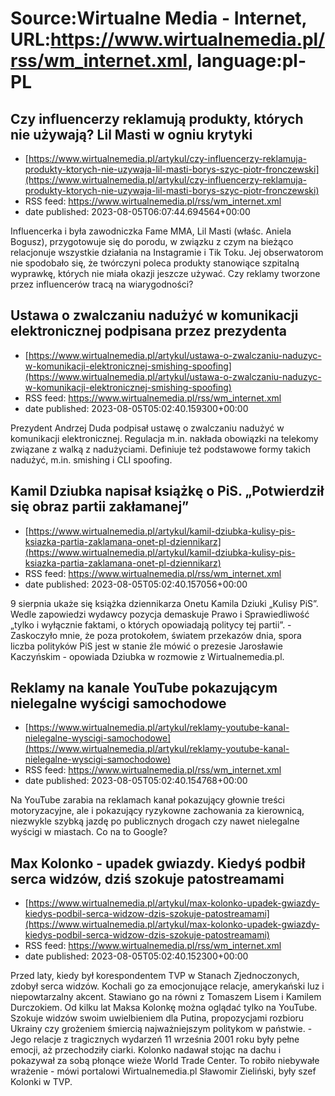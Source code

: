 # Source:Wirtualne Media - Internet, URL:https://www.wirtualnemedia.pl/rss/wm_internet.xml, language:pl-PL

## Czy influencerzy reklamują produkty, których nie używają? Lil Masti w ogniu krytyki
 - [https://www.wirtualnemedia.pl/artykul/czy-influencerzy-reklamuja-produkty-ktorych-nie-uzywaja-lil-masti-borys-szyc-piotr-fronczewski](https://www.wirtualnemedia.pl/artykul/czy-influencerzy-reklamuja-produkty-ktorych-nie-uzywaja-lil-masti-borys-szyc-piotr-fronczewski)
 - RSS feed: https://www.wirtualnemedia.pl/rss/wm_internet.xml
 - date published: 2023-08-05T06:07:44.694564+00:00

Influencerka i była zawodniczka Fame MMA, Lil Masti (właśc. Aniela Bogusz), przygotowuje się do porodu, w związku z czym na bieżąco relacjonuje wszystkie działania na Instagramie i Tik Toku. Jej obserwatorom nie spodobało się, że twórczyni poleca produkty stanowiące szpitalną wyprawkę, których nie miała okazji jeszcze używać. Czy reklamy tworzone przez influencerów tracą na wiarygodności?

## Ustawa o zwalczaniu nadużyć w komunikacji elektronicznej podpisana przez prezydenta
 - [https://www.wirtualnemedia.pl/artykul/ustawa-o-zwalczaniu-naduzyc-w-komunikacji-elektronicznej-smishing-spoofing](https://www.wirtualnemedia.pl/artykul/ustawa-o-zwalczaniu-naduzyc-w-komunikacji-elektronicznej-smishing-spoofing)
 - RSS feed: https://www.wirtualnemedia.pl/rss/wm_internet.xml
 - date published: 2023-08-05T05:02:40.159300+00:00

Prezydent Andrzej Duda podpisał ustawę o zwalczaniu nadużyć w komunikacji elektronicznej. Regulacja m.in. nakłada obowiązki na telekomy związane z walką z nadużyciami. Definiuje też podstawowe formy takich nadużyć, m.in. smishing i CLI spoofing.

## Kamil Dziubka napisał książkę o PiS. „Potwierdził się obraz partii zakłamanej”
 - [https://www.wirtualnemedia.pl/artykul/kamil-dziubka-kulisy-pis-ksiazka-partia-zaklamana-onet-pl-dziennikarz](https://www.wirtualnemedia.pl/artykul/kamil-dziubka-kulisy-pis-ksiazka-partia-zaklamana-onet-pl-dziennikarz)
 - RSS feed: https://www.wirtualnemedia.pl/rss/wm_internet.xml
 - date published: 2023-08-05T05:02:40.157056+00:00

9 sierpnia ukaże się książka dziennikarza Onetu Kamila Dziuki „Kulisy PiS”. Wedle zapowiedzi wydawcy pozycja demaskuje Prawo i Sprawiedliwość „tylko i wyłącznie faktami, o których opowiadają politycy tej partii”. - Zaskoczyło mnie, że poza protokołem, światem przekazów dnia, spora liczba polityków PiS jest w stanie źle mówić o prezesie Jarosławie Kaczyńskim - opowiada Dziubka w rozmowie z Wirtualnemedia.pl.

## Reklamy na kanale YouTube pokazującym nielegalne wyścigi samochodowe
 - [https://www.wirtualnemedia.pl/artykul/reklamy-youtube-kanal-nielegalne-wyscigi-samochodowe](https://www.wirtualnemedia.pl/artykul/reklamy-youtube-kanal-nielegalne-wyscigi-samochodowe)
 - RSS feed: https://www.wirtualnemedia.pl/rss/wm_internet.xml
 - date published: 2023-08-05T05:02:40.154768+00:00

Na YouTube zarabia na reklamach kanał pokazujący głownie treści motoryzacyjne, ale i pokazujący ryzykowne zachowania za kierownicą, niezwykle szybką jazdę po publicznych drogach czy nawet nielegalne wyścigi w miastach. Co na to Google?

## Max Kolonko - upadek gwiazdy. Kiedyś podbił serca widzów, dziś szokuje patostreamami
 - [https://www.wirtualnemedia.pl/artykul/max-kolonko-upadek-gwiazdy-kiedys-podbil-serca-widzow-dzis-szokuje-patostreamami](https://www.wirtualnemedia.pl/artykul/max-kolonko-upadek-gwiazdy-kiedys-podbil-serca-widzow-dzis-szokuje-patostreamami)
 - RSS feed: https://www.wirtualnemedia.pl/rss/wm_internet.xml
 - date published: 2023-08-05T05:02:40.152300+00:00

Przed laty, kiedy był korespondentem TVP w Stanach Zjednoczonych, zdobył serca widzów. Kochali go za emocjonujące relacje, amerykański luz i niepowtarzalny akcent. Stawiano go na równi z Tomaszem Lisem i Kamilem Durczokiem. Od kilku lat Maksa Kolonkę można oglądać tylko na YouTube. Szokuje widzów swoim uwielbieniem dla Putina, propozycjami rozbioru Ukrainy czy grożeniem śmiercią najważniejszym politykom w państwie. - Jego relacje z tragicznych wydarzeń 11 września 2001 roku były pełne emocji, aż przechodziły ciarki. Kolonko nadawał stojąc na dachu i pokazywał za sobą płonące wieże World Trade Center. To robiło niebywałe wrażenie - mówi portalowi Wirtualnemedia.pl Sławomir Zieliński, były szef Kolonki w TVP.

